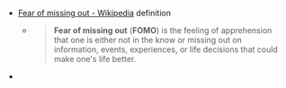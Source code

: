 - [Fear of missing out - Wikipedia](https://en.wikipedia.org/wiki/Fear_of_missing_out) definition
	- > **Fear of missing out** (**FOMO**) is the feeling of apprehension that one is either not in the know or missing out on information, events, experiences, or life decisions that could make one's life better.
-